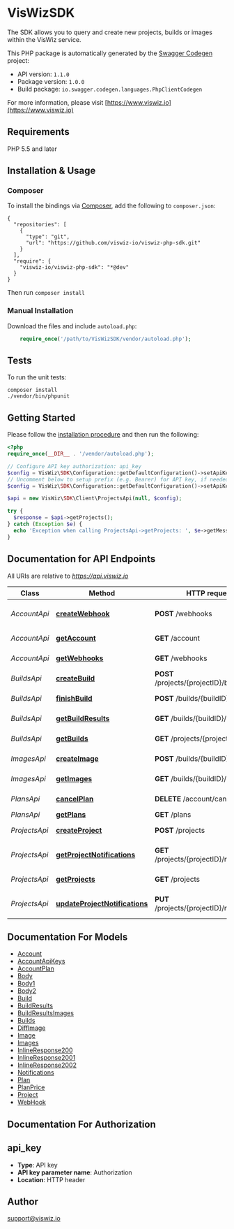 # VisWizSDK

The SDK allows you to query and create new projects, builds or images within the VisWiz service.

This PHP package is automatically generated by the [Swagger Codegen](https://github.com/swagger-api/swagger-codegen) project:

- API version: `1.1.0`
- Package version: `1.0.0`
- Build package: `io.swagger.codegen.languages.PhpClientCodegen`

For more information, please visit [https://www.viswiz.io](https://www.viswiz.io)

## Requirements

PHP 5.5 and later

## Installation & Usage

### Composer

To install the bindings via [Composer](http://getcomposer.org/), add the following to `composer.json`:

```
{
  "repositories": [
    {
      "type": "git",
      "url": "https://github.com/viswiz-io/viswiz-php-sdk.git"
    }
  ],
  "require": {
    "viswiz-io/viswiz-php-sdk": "*@dev"
  }
}
```

Then run `composer install`

### Manual Installation

Download the files and include `autoload.php`:

```php
    require_once('/path/to/VisWizSDK/vendor/autoload.php');
```

## Tests

To run the unit tests:

```
composer install
./vendor/bin/phpunit
```

## Getting Started

Please follow the [installation procedure](#installation--usage) and then run the following:

```php
<?php
require_once(__DIR__ . '/vendor/autoload.php');

// Configure API key authorization: api_key
$config = VisWiz\SDK\Configuration::getDefaultConfiguration()->setApiKey('Authorization', 'YOUR_API_KEY');
// Uncomment below to setup prefix (e.g. Bearer) for API key, if needed
$config = VisWiz\SDK\Configuration::getDefaultConfiguration()->setApiKeyPrefix('Authorization', 'Bearer');

$api = new VisWiz\SDK\Client\ProjectsApi(null, $config);

try {
  $response = $api->getProjects();
} catch (Exception $e) {
  echo 'Exception when calling ProjectsApi->getProjects: ', $e->getMessage(), PHP_EOL;
}
```

## Documentation for API Endpoints

All URIs are relative to *https://api.viswiz.io*

Class | Method | HTTP request | Description
------------ | ------------- | ------------- | -------------
*AccountApi* | [**createWebhook**](docs/Api/AccountApi.md#createwebhook) | **POST** /webhooks | Create a new webhook
*AccountApi* | [**getAccount**](docs/Api/AccountApi.md#getaccount) | **GET** /account | Get account info
*AccountApi* | [**getWebhooks**](docs/Api/AccountApi.md#getwebhooks) | **GET** /webhooks | Get all webhooks
*BuildsApi* | [**createBuild**](docs/Api/BuildsApi.md#createbuild) | **POST** /projects/{projectID}/builds | Create a build
*BuildsApi* | [**finishBuild**](docs/Api/BuildsApi.md#finishbuild) | **POST** /builds/{buildID}/finish | Finish a build
*BuildsApi* | [**getBuildResults**](docs/Api/BuildsApi.md#getbuildresults) | **GET** /builds/{buildID}/results | Get results for a build
*BuildsApi* | [**getBuilds**](docs/Api/BuildsApi.md#getbuilds) | **GET** /projects/{projectID}/builds | Get builds for a project
*ImagesApi* | [**createImage**](docs/Api/ImagesApi.md#createimage) | **POST** /builds/{buildID}/images | Create an image
*ImagesApi* | [**getImages**](docs/Api/ImagesApi.md#getimages) | **GET** /builds/{buildID}/images | Get images for a build
*PlansApi* | [**cancelPlan**](docs/Api/PlansApi.md#cancelplan) | **DELETE** /account/cancel-plan | Cancel the active plan
*PlansApi* | [**getPlans**](docs/Api/PlansApi.md#getplans) | **GET** /plans | Get all plans
*ProjectsApi* | [**createProject**](docs/Api/ProjectsApi.md#createproject) | **POST** /projects | Create a project
*ProjectsApi* | [**getProjectNotifications**](docs/Api/ProjectsApi.md#getprojectnotifications) | **GET** /projects/{projectID}/notifications | Get notifications settings
*ProjectsApi* | [**getProjects**](docs/Api/ProjectsApi.md#getprojects) | **GET** /projects | Get all projects
*ProjectsApi* | [**updateProjectNotifications**](docs/Api/ProjectsApi.md#updateprojectnotifications) | **PUT** /projects/{projectID}/notifications | Update notifications settings


## Documentation For Models

 - [Account](docs/Model/Account.md)
 - [AccountApiKeys](docs/Model/AccountApiKeys.md)
 - [AccountPlan](docs/Model/AccountPlan.md)
 - [Body](docs/Model/Body.md)
 - [Body1](docs/Model/Body1.md)
 - [Body2](docs/Model/Body2.md)
 - [Build](docs/Model/Build.md)
 - [BuildResults](docs/Model/BuildResults.md)
 - [BuildResultsImages](docs/Model/BuildResultsImages.md)
 - [Builds](docs/Model/Builds.md)
 - [DiffImage](docs/Model/DiffImage.md)
 - [Image](docs/Model/Image.md)
 - [Images](docs/Model/Images.md)
 - [InlineResponse200](docs/Model/InlineResponse200.md)
 - [InlineResponse2001](docs/Model/InlineResponse2001.md)
 - [InlineResponse2002](docs/Model/InlineResponse2002.md)
 - [Notifications](docs/Model/Notifications.md)
 - [Plan](docs/Model/Plan.md)
 - [PlanPrice](docs/Model/PlanPrice.md)
 - [Project](docs/Model/Project.md)
 - [WebHook](docs/Model/WebHook.md)


## Documentation For Authorization


## api_key

- **Type**: API key
- **API key parameter name**: Authorization
- **Location**: HTTP header


## Author

support@viswiz.io
